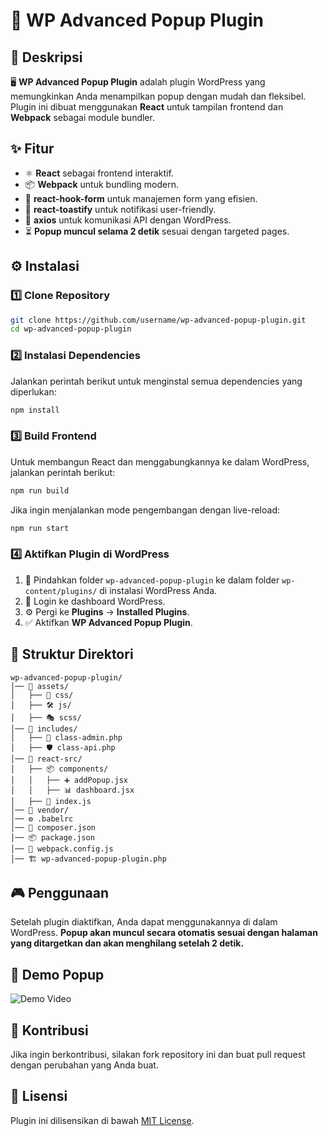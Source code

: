 # 🚀 WP Advanced Popup Plugin

## 📌 Deskripsi
🖥️ **WP Advanced Popup Plugin** adalah plugin WordPress yang memungkinkan Anda menampilkan popup dengan mudah dan fleksibel. Plugin ini dibuat menggunakan **React** untuk tampilan frontend dan **Webpack** sebagai module bundler.

## ✨ Fitur
- ⚛️ **React** sebagai frontend interaktif.
- 📦 **Webpack** untuk bundling modern.
- 🎯 **react-hook-form** untuk manajemen form yang efisien.
- 🔔 **react-toastify** untuk notifikasi user-friendly.
- 🔗 **axios** untuk komunikasi API dengan WordPress.
- ⏳ **Popup muncul selama 2 detik** sesuai dengan targeted pages.

## ⚙️ Instalasi

### 1️⃣ Clone Repository
```sh
git clone https://github.com/username/wp-advanced-popup-plugin.git
cd wp-advanced-popup-plugin
```

### 2️⃣ Instalasi Dependencies
Jalankan perintah berikut untuk menginstal semua dependencies yang diperlukan:
```sh
npm install
```

### 3️⃣ Build Frontend
Untuk membangun React dan menggabungkannya ke dalam WordPress, jalankan perintah berikut:
```sh
npm run build
```
Jika ingin menjalankan mode pengembangan dengan live-reload:
```sh
npm run start
```

### 4️⃣ Aktifkan Plugin di WordPress
1. 📂 Pindahkan folder `wp-advanced-popup-plugin` ke dalam folder `wp-content/plugins/` di instalasi WordPress Anda.
2. 🔑 Login ke dashboard WordPress.
3. ⚙️ Pergi ke **Plugins** → **Installed Plugins**.
4. ✅ Aktifkan **WP Advanced Popup Plugin**.

## 📁 Struktur Direktori
```
wp-advanced-popup-plugin/
│── 📂 assets/
│   ├── 🎨 css/
│   ├── 🛠️ js/
│   ├── 🎭 scss/
│── 📂 includes/
│   ├── 📝 class-admin.php
│   ├── 🛡️ class-api.php
│── 📂 react-src/
│   ├── 📦 components/
│   │   ├── ➕ addPopup.jsx
│   │   ├── 📊 dashboard.jsx
│   ├── 🔌 index.js
│── 📂 vendor/
│── ⚙️ .babelrc
│── 📜 composer.json
│── 📦 package.json
│── 🔧 webpack.config.js
│── 🏗️ wp-advanced-popup-plugin.php
```

## 🎮 Penggunaan
Setelah plugin diaktifkan, Anda dapat menggunakannya di dalam WordPress. **Popup akan muncul secara otomatis sesuai dengan halaman yang ditargetkan dan akan menghilang setelah 2 detik.**

## 🎥 Demo Popup
![Demo Video](https://media0.giphy.com/media/v1.Y2lkPTc5MGI3NjExN3FhM2Q2YmZ5ZGw0ZTlhYjVxdHE3N2J1M2d1cDAyN2Q0cmE4NGsyMSZlcD12MV9pbnRlcm5hbF9naWZfYnlfaWQmY3Q9Zw/myRMCsioSvgJw4XEnW/giphy.gif)



## 🤝 Kontribusi
Jika ingin berkontribusi, silakan fork repository ini dan buat pull request dengan perubahan yang Anda buat.

## 📜 Lisensi
Plugin ini dilisensikan di bawah [MIT License](LICENSE).
